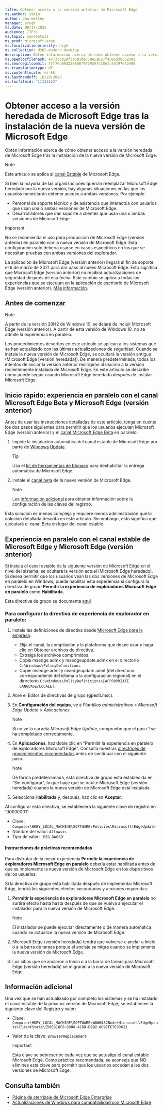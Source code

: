 ```yaml
---
title: Obtener acceso a la versión anterior de Microsoft Edge
ms.author: jtkim
author: dan-wesley
manager: srugh
ms.date: 08/17/2020
audience: ITPro
ms.topic: conceptual
ms.prod: microsoft-edge
ms.localizationpriority: high
ms.collection: M365-modern-desktop
description: Obtén información acerca de cómo obtener acceso a la versión heredada de Microsoft Edge.
ms.openlocfilehash: e4733d020f3a681ded50e5a087fe086d39362201
ms.sourcegitcommit: f7f7eb69d2298b0f9779a9fd28e3c4e297ef2e05
ms.translationtype: HT
ms.contentlocale: es-ES
ms.lasthandoff: 10/20/2020
ms.locfileid: "11125522"
---
```

# Obtener acceso a la versión heredada de Microsoft Edge tras la instalación de la nueva versión de Microsoft Edge

Obtén información acerca de cómo obtener acceso a la versión heredada de Microsoft Edge tras la instalación de la nueva versión de Microsoft Edge.

> [!NOTE]
> Este artículo se aplica al [canal Estable](microsoft-edge-channels.md) de Microsoft Edge.

Si bien la mayoría de las organizaciones querrán reemplazar Microsoft Edge heredado por la nueva versión, hay algunas situaciones en las que los usuarios necesitarán obtener acceso a ambas versiones. Por ejemplo:

- Personal de soporte técnico y de asistencia que interactúa con usuarios que usan una o ambas versiones de Microsoft Edge.
- Desarrolladores que dan soporte a clientes que usan una o ambas versiones de Microsoft Edge.

> [!IMPORTANT]
> No se recomienda el uso para producción de Microsoft Edge (versión anterior) en paralelo con la nueva versión de Microsoft Edge. Esta configuración solo debería usarse en casos específicos en los que se necesitan pruebas con ambas versiones del explorador.
>
> La aplicación de Microsoft Edge (versión anterior) llegará al fin de soporte el 9 de marzo de 2021 para dar paso al nuevo Microsoft Edge. Esto significa que Microsoft Edge (versión anterior) no recibirá actualizaciones de seguridad después de esa fecha. Este cambio se aplica a todas las experiencias que se ejecutan en la aplicación de escritorio de Microsoft Edge (versión anterior). [Más información](https://techcommunity.microsoft.com/t5/microsoft-365-blog/microsoft-365-apps-say-farewell-to-internet-explorer-11-and/ba-p/1591666).

## Antes de comenzar
> [!NOTE]
> A partir de la versión 20H2 de Windows 10, se dejará de incluir Microsoft Edge (versión anterior). A partir de esta versión de Windows 10, no se admite la experiencia en paralelo.

Los procedimientos descritos en este artículo se aplican a los sistemas que se han actualizado con las últimas actualizaciones de seguridad. Cuando se instale la nueva versión de Microsoft Edge, se ocultará la versión antigua (Microsoft Edge [versión heredada]). De manera predeterminada, todos los intentos de iniciar la versión anterior redirigirán al usuario a la versión recientemente instalada de Microsoft Edge. En este artículo se describe cómo puede seguir usando Microsoft Edge heredado después de instalar Microsoft Edge.

## Inicio rápido: experiencia en paralelo con el canal Microsoft Edge Beta y Microsoft Edge (versión anterior)

Antes de usar las instrucciones detalladas de este artículo, tenga en cuenta los dos pasos siguientes para permitir que los usuarios ejecuten Microsoft Edge (versión anterior) y el [canal Microsoft Edge Beta](microsoft-edge-channels.md) en paralelo.

1. Impide la instalación automática del canal estable de Microsoft Edge por parte de [Windows Update](https://support.microsoft.com/help/12373/windows-update-faq).

   > [!TIP]
   > Usa el [kit de herramientas de bloqueo](microsoft-edge-blocker-toolkit.md) para deshabilitar la entrega automática de Microsoft Edge.

2. Instale el [canal beta](https://www.microsoft.com/edge/business/download) de la nueva versión de Microsoft Edge.

   > [!NOTE]
   > Lea [información adicional](#additional-information) para obtener información sobre la configuración de las claves del registro.

Esta solución es menos compleja y requiere menos administración que la solución detallada descrita en este artículo. Sin embargo, esto significa que ejecutará el canal Beta en lugar del canal estable.

## Experiencia en paralelo con el canal estable de Microsoft Edge y Microsoft Edge (versión anterior)

Si instala el canal estable de la siguiente versión de Microsoft Edge en el nivel del sistema, se ocultará la versión actual (Microsoft Edge heredado). Si desea permitir que los usuarios vean las dos versiones de Microsoft Edge en paralelo en Windows, puede habilitar esta experiencia si configura la directiva de grupo **Permitir la experiencia de exploradores Microsoft Edge en paralelo** como **Habilitada**.

Esta directiva de grupo se documenta [aquí](https://docs.microsoft.com/deployedge/microsoft-edge-update-policies#allowsxs)

### Para configurar la directiva de experiencia de explorador en paralelo:

1. Instale las definiciones de directiva desde [Microsoft Edge para la empresa](https://www.microsoft.com/edge/business/download).

   - Elija el canal, la compilación y la plataforma que desee usar y haga clic en Obtener archivos de directiva.
   - Extraiga los archivos comprimidos.
   - Copia msedge.admx y msedgeupdate.admx en el directorio `C:\Windows\PolicyDefinitions`.
   - Copie msedge.adml y msedgeupdate.adml (del directorio correspondiente del idioma o la configuración regional) en el directorio `C:\Windows\PolicyDefinitions\[APPROPRIATE LANGUAGE/LOCALE]`.

2. Abre el Editor de directivas de grupo (gpedit.msc).
3. En **Configuración del equipo**, ve a *Plantillas administrativas > Microsoft Edge Update > Aplicaciones*.

    > [!NOTE]
    > Si no ve la carpeta *Microsoft Edge Update*, compruebe que el paso 1 se ha completado correctamente.

4. En **Aplicaciones**, haz doble clic en "Permitir la experiencia en paralelo de exploradores Microsoft Edge". Consulta nuestras [directrices de procedimientos recomendados](#best-practice-guidance) antes de continuar con el siguiente paso.

    > [!NOTE]
    > De forma predeterminada, esta directiva de grupo está establecida en "Sin configurar", lo que hace que se oculte Microsoft Edge (versión heredada) cuando la nueva versión de Microsoft Edge está instalada.

5. Selecciona **Habilitada** y, después, haz clic en **Aceptar**.  

Al configurar esta directiva, se establecerá la siguiente clave de registro en '00000001':

- Clave: `Computer\HKEY_LOCAL_MACHINE\SOFTWARE\Policies\Microsoft\EdgeUpdate`
- Nombre del valor: `Allowsxs`
- Tipo de valor: `'REG_DWORD'`

#### Instrucciones de prácticas recomendadas

Para disfrutar de la mejor experiencia **Permitir la experiencia de exploradores Microsoft Edge en paralelo** debería estar habilitada antes de que se implemente la nueva versión de Microsoft Edge en los dispositivos de los usuarios.

Si la directiva de grupo está habilitada después de implementar Microsoft Edge, tendrá los siguientes efectos secundarios y acciones requeridas:

1. **Permitir la experiencia de exploradores Microsoft Edge en paralelo** no surtirá efecto hasta hasta después de que se vuelva a ejecutar el instalador para la nueva versión de Microsoft Edge.

   > [!NOTE]
   > El instalador se puede ejecutar directamente o de manera automática cuando se actualice la nueva versión de Microsoft Edge.

2. Microsoft Edge (versión heredada) tendrá que volverse a anclar a Inicio o a la barra de tareas porque el anclaje se migra cuando se implementa la nueva versión de Microsoft Edge.
3. Los sitios que se anclaron a Inicio o a la barra de tareas para Microsoft Edge (versión heredada) se migrarán a la nueva versión de Microsoft Edge.

## Información adicional

Una vez que se han actualizado por completo los sistemas y se ha instalado el canal estable de la próxima versión de Microsoft Edge, se establecen la siguiente clave del Registro y valor:

- Clave: `Computer\HKEY_LOCAL_MACHINE\SOFTWARE\WOW6432Node\Microsoft\EdgeUpdate\ClientState\{56EB18F8-B008-4CBD-B6D2-8C97FE7E9062}`
- Valor de la clave: `BrowserReplacement`

  > [!IMPORTANT]
  > Esta clave se sobrescribe cada vez que se actualiza el canal estable Microsoft Edge. Como práctica recomendada, se aconseja que NO elimines esta clave para permitir que los usuarios accedan a las dos versiones de Microsoft Edge.

## Consulta también

- [Página de aterrizaje de Microsoft Edge Enterprise](https://aka.ms/EdgeEnterprise)
- [Actualizaciones de Windows para compatibilidad con Microsoft Edge](microsoft-edge-sysupdate-windows-updates.md)

